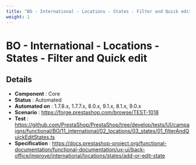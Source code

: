 ```yaml
---
title: "BO - International - Locations - States - Filter and Quick edit"
weight: 1
---
```


# BO - International - Locations - States - Filter and Quick edit
## Details
* **Component** : Core
* **Status** : Automated
* **Automated on** : 1.7.8.x, 1.7.7.x, 8.0.x, 9.1.x, 8.1.x, 9.0.x
* **Scenario** : https://forge.prestashop.com/browse/TEST-1018
* **Test** : https://github.com/PrestaShop/PrestaShop/tree/develop/tests/UI/campaigns/functional/BO/11_international/02_locations/03_states/01_filterAndQuickEditStates.ts
* **Specification** : https://docs.prestashop-project.org/functional-documentation/functional-documentation/ux-ui/back-office/improve/international/locations/states/add-or-edit-state


